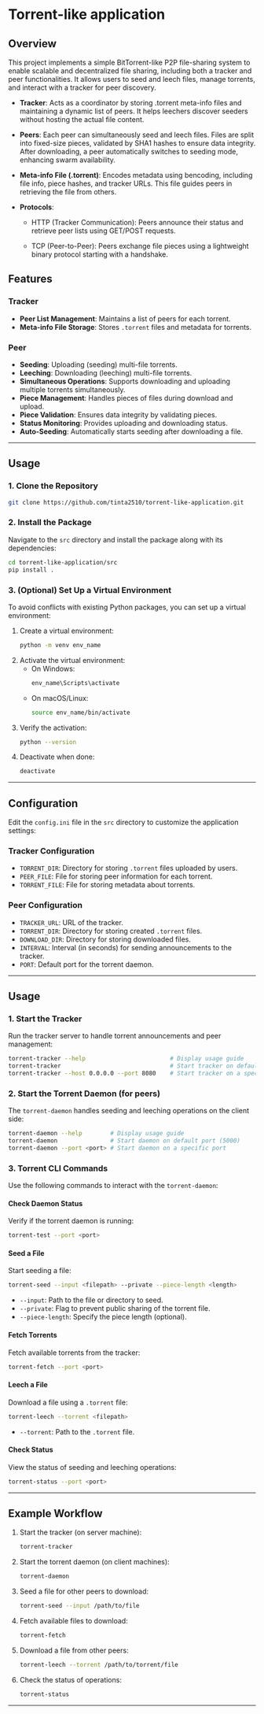 # Torrent-like application
## Overview
This project implements a simple BitTorrent-like P2P file-sharing system to enable scalable and decentralized file sharing, including both a tracker and peer functionalities. It allows users to seed and leech files, manage torrents, and interact with a tracker for peer discovery.

- **Tracker**: Acts as a coordinator by storing .torrent meta-info files and maintaining a dynamic list of peers. It helps leechers discover seeders without hosting the actual file content.

- **Peers**: Each peer can simultaneously seed and leech files. Files are split into fixed-size pieces, validated by SHA1 hashes to ensure data integrity. After downloading, a peer automatically switches to seeding mode, enhancing swarm availability.

- **Meta-info File (.torrent)**: Encodes metadata using bencoding, including file info, piece hashes, and tracker URLs. This file guides peers in retrieving the file from others.

- **Protocols**:

  - HTTP (Tracker Communication): Peers announce their status and retrieve peer lists using GET/POST requests.

  - TCP (Peer-to-Peer): Peers exchange file pieces using a lightweight binary protocol starting with a handshake.
## Features

### Tracker
- **Peer List Management**: Maintains a list of peers for each torrent.
- **Meta-info File Storage**: Stores `.torrent` files and metadata for torrents.

### Peer
- **Seeding**: Uploading (seeding) multi-file torrents.
- **Leeching**: Downloading (leeching) multi-file torrents.
- **Simultaneous Operations**: Supports downloading and uploading multiple torrents simultaneously.
- **Piece Management**: Handles pieces of files during download and upload.
- **Piece Validation**: Ensures data integrity by validating pieces.
- **Status Monitoring**: Provides uploading and downloading status.
- **Auto-Seeding**: Automatically starts seeding after downloading a file.

---

## Usage

### 1. Clone the Repository
```bash
git clone https://github.com/tinta2510/torrent-like-application.git
```

### 2. Install the Package
Navigate to the `src` directory and install the package along with its dependencies:
```bash
cd torrent-like-application/src
pip install .
```

### 3. (Optional) Set Up a Virtual Environment
To avoid conflicts with existing Python packages, you can set up a virtual environment:
1. Create a virtual environment:
   ```bash
   python -m venv env_name
   ```
2. Activate the virtual environment:
   - On Windows:
     ```bash
     env_name\Scripts\activate
     ```
   - On macOS/Linux:
     ```bash
     source env_name/bin/activate
     ```
3. Verify the activation:
   ```bash
   python --version
   ```
4. Deactivate when done:
   ```bash
   deactivate
   ```
---

## Configuration
Edit the `config.ini` file in the `src` directory to customize the application settings:

### Tracker Configuration
- `TORRENT_DIR`: Directory for storing `.torrent` files uploaded by users.
- `PEER_FILE`: File for storing peer information for each torrent.
- `TORRENT_FILE`: File for storing metadata about torrents.

### Peer Configuration
- `TRACKER_URL`: URL of the tracker.
- `TORRENT_DIR`: Directory for storing created `.torrent` files.
- `DOWNLOAD_DIR`: Directory for storing downloaded files.
- `INTERVAL`: Interval (in seconds) for sending announcements to the tracker.
- `PORT`: Default port for the torrent daemon.
---


## Usage

### 1. Start the Tracker
Run the tracker server to handle torrent announcements and peer management:
```bash
torrent-tracker --help                        # Display usage guide
torrent-tracker                               # Start tracker on default host (127.0.0.1) and port (8000)
torrent-tracker --host 0.0.0.0 --port 8080    # Start tracker on a specific host and port
```

### 2. Start the Torrent Daemon (for peers)
The `torrent-daemon` handles seeding and leeching operations on the client side:
```bash
torrent-daemon --help        # Display usage guide
torrent-daemon               # Start daemon on default port (5000)
torrent-daemon --port <port> # Start daemon on a specific port
```

### 3. Torrent CLI Commands
Use the following commands to interact with the `torrent-daemon`:

#### Check Daemon Status
Verify if the torrent daemon is running:
```bash
torrent-test --port <port>
```

#### Seed a File
Start seeding a file:
```bash
torrent-seed --input <filepath> --private --piece-length <length>
```
- `--input`: Path to the file or directory to seed.
- `--private`: Flag to prevent public sharing of the torrent file.
- `--piece-length`: Specify the piece length (optional).

#### Fetch Torrents
Fetch available torrents from the tracker:
```bash
torrent-fetch --port <port>
```

#### Leech a File
Download a file using a `.torrent` file:
```bash
torrent-leech --torrent <filepath>
```
- `--torrent`: Path to the `.torrent` file.

#### Check Status
View the status of seeding and leeching operations:
```bash
torrent-status --port <port>
```
---
## Example Workflow

1. Start the tracker (on server machine):
   ```bash
   torrent-tracker
   ```

2. Start the torrent daemon (on client machines):
   ```bash
   torrent-daemon
   ```

3. Seed a file for other peers to download:
   ```bash
   torrent-seed --input /path/to/file
   ```

4. Fetch available files to download:
   ```bash
   torrent-fetch
   ```

5. Download a file from other peers:
   ```bash
   torrent-leech --torrent /path/to/torrent/file
   ```

6. Check the status of operations:
   ```bash
   torrent-status
   ```

---

